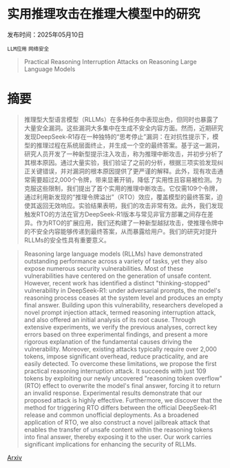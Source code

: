 # 实用推理攻击在推理大模型中的研究

发布时间：2025年05月10日

`LLM应用` `网络安全`

> Practical Reasoning Interruption Attacks on Reasoning Large Language Models

# 摘要

> 推理型大型语言模型（RLLMs）在多种任务中表现出色，但同时也暴露了大量安全漏洞。这些漏洞大多集中在生成不安全内容方面。然而，近期研究发现DeepSeek-R1存在一种独特的“思考停止”漏洞：在对抗性提示下，模型的推理过程在系统层面终止，并生成一个空的最终答案。基于这一漏洞，研究人员开发了一种新型提示注入攻击，称为推理中断攻击，并初步分析了其根本原因。通过大量实验，我们验证了之前的分析，根据三项实验发现纠正关键错误，并对漏洞的根本原因提供了更严谨的解释。此外，现有攻击通常需要超过2,000个令牌，带来显著开销，降低了实用性且容易被检测。为克服这些限制，我们提出了首个实用的推理中断攻击。它仅需109个令牌，通过利用新发现的“推理令牌溢出”（RTO）效应，覆盖模型的最终答案，迫使其返回无效响应。实验结果表明，我们的攻击非常有效。此外，我们发现触发RTO的方法在官方DeepSeek-R1版本与常见非官方部署之间存在差异。作为RTO的扩展应用，我们还构建了一种新型越狱攻击，使推理令牌中的不安全内容能够传递到最终答案，从而暴露给用户。我们的研究对提升RLLMs的安全性具有重要意义。


> Reasoning large language models (RLLMs) have demonstrated outstanding performance across a variety of tasks, yet they also expose numerous security vulnerabilities. Most of these vulnerabilities have centered on the generation of unsafe content. However, recent work has identified a distinct "thinking-stopped" vulnerability in DeepSeek-R1: under adversarial prompts, the model's reasoning process ceases at the system level and produces an empty final answer. Building upon this vulnerability, researchers developed a novel prompt injection attack, termed reasoning interruption attack, and also offered an initial analysis of its root cause. Through extensive experiments, we verify the previous analyses, correct key errors based on three experimental findings, and present a more rigorous explanation of the fundamental causes driving the vulnerability. Moreover, existing attacks typically require over 2,000 tokens, impose significant overhead, reduce practicality, and are easily detected. To overcome these limitations, we propose the first practical reasoning interruption attack. It succeeds with just 109 tokens by exploiting our newly uncovered "reasoning token overflow" (RTO) effect to overwrite the model's final answer, forcing it to return an invalid response. Experimental results demonstrate that our proposed attack is highly effective. Furthermore, we discover that the method for triggering RTO differs between the official DeepSeek-R1 release and common unofficial deployments. As a broadened application of RTO, we also construct a novel jailbreak attack that enables the transfer of unsafe content within the reasoning tokens into final answer, thereby exposing it to the user. Our work carries significant implications for enhancing the security of RLLMs.

[Arxiv](https://arxiv.org/abs/2505.06643)